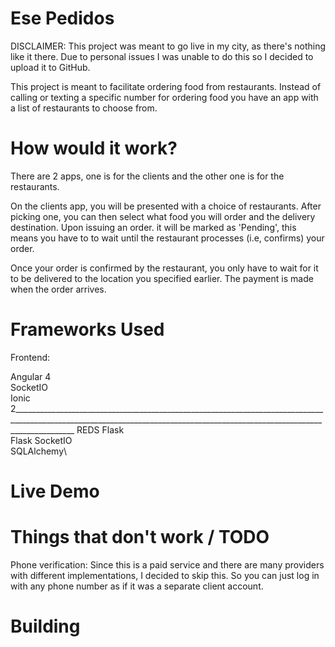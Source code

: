 # Ese Pedidos

DISCLAIMER: This project was meant to go live in my city, as there's nothing like it there. Due to personal issues I was unable to do this so I decided to upload it to GitHub.

This project is meant to facilitate ordering food from restaurants. Instead of calling or texting a specific number for ordering food you have an app with a list of restaurants to choose from.

# How would it work?

There are 2 apps, one is for the clients and the other one is for the restaurants.

On the clients app, you will be presented with a choice of restaurants. After picking one, you can then select what food you will order and the delivery destination. Upon issuing an order. it will be marked as 'Pending', this means you have to to wait until the restaurant processes (i.e, confirms) your order.

Once your order is confirmed by the restaurant, you only have to wait for it to be delivered to the location you specified earlier. The payment is made when the order arrives.

# Frameworks Used

Frontend:

Angular 4\
SocketIO\
Ionic 2\___________________________________________________________________________________________________________________________________________________________________________ REDS
Flask\
Flask SocketIO\
SQLAlchemy\

# Live Demo

# Things that don't work / TODO

Phone verification: Since this is a paid service and there are many providers with different implementations, I decided to skip this. So you can just log in with any phone number as if it was a separate client account.

# Building


